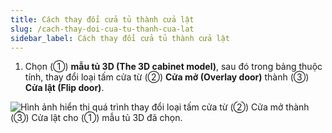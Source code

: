 ```yaml
---
title: Cách thay đổi cửa tủ thành cửa lật
slug: /cach-thay-doi-cua-tu-thanh-cua-lat
sidebar_label: Cách thay đổi cửa tủ thành cửa lật
---
```


1. Chọn (①) **mẫu tủ 3D (The 3D cabinet model)**, sau đó trong bảng thuộc tính, thay đổi loại tấm cửa từ (②) **Cửa mở (Overlay door)** thành (③) **Cửa lật (Flip door)**.

![Hình ảnh hiển thị quá trình thay đổi loại tấm cửa từ (②) Cửa mở thành (③) Cửa lật cho (①) mẫu tủ 3D đã chọn.](https://storage.googleapis.com/jegavn_kb/image_jegavn/590.1.jpg)